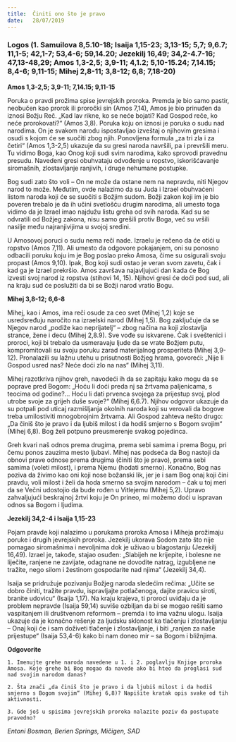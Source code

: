 ```yaml
---
title:  Činiti ono što je pravo
date:   28/07/2019
---
```


### Logos (1. Samuilova 8,5.10-18; Isaija 1,15-23; 3,13-15; 5,7; 9,6.7; 11,1-5; 42,1-7; 53,4-6; 59,14.20; Jezekilj 16,49; 34,2-4.7-16; 47,13-48,29; Amos 1,3-2,5; 3,9-11; 4,1.2; 5,10-15.24; 7,14.15; 8,4-6; 9,11-15; Mihej 2,8-11; 3,8-12; 6,8; 7,18-20)

**Amos 1,3-2,5; 3,9-11; 7,14.15; 9,11-15**

Poruka o pravdi prožima spise jevrejskih proroka. Premda je bio samo pastir, neobučen kao prorok ili proročki sin (Amos 7,14), Amos je bio prinuđen da iznosi Božju Reč. „Kad lav rikne, ko se neće bojati? Kad Gospod reče, ko neće prorokovati?“ (Amos 3,8). Poruka koju on iznosi je poruka o sudu nad narodima. On je svakom narodu ispostavljao izveštaj o njihovim gresima i osudi s kojom će se suočiti zbog njih. Ponovljena formula „za tri zla i za četiri“ (Amos 1,3-2,5) ukazuje da su gresi naroda navršili, pa i prevršili meru. Tu vidimo Boga, kao Onog koji sudi svim narodima, kako sprovodi pravednu presudu. Navedeni gresi obuhvataju odvođenje u ropstvo, iskorišćavanje siromašnih, zlostavljanje ranjivih, i druge nehumane postupke.

Bog sudi zato što voli – On ne može da ostane nem na nepravdu, niti Njegov narod to može. Međutim, ovde nalazimo da su Juda i Izrael obuhvaćeni listom naroda koji će se suočiti s Božjim sudom. Božji zakon koji im je bio poveren trebalo je da ih učini svetlošću drugim narodima, ali umesto toga vidimo da je Izrael imao najdužu listu greha od svih naroda.  Kad su se odvratili od Božjeg zakona, nisu samo grešili protiv Boga, već su vršili nasilje među najranjivijima u svojoj sredini.

U Amosovoj poruci o sudu nema reči nade. Izraelu je rečeno da će otići u ropstvo (Amos 7,11). Ali umesto da odgovore pokajanjem, oni su ponosno odbacili poruku koju im je Bog poslao preko Amosa, čime su osigurali svoju propast (Amos 9,10). Ipak, Bog koji sudi ostao je veran svom zavetu, čak i kad ga je Izrael prekršio. Amos završava najavljujući dan kada će Bog izvesti svoj narod iz ropstva (stihovi 14, 15). Njihovi gresi će doći pod sud, ali na kraju sud će poslužiti da bi se Božji narod vratio Bogu.

**Mihej 3,8-12; 6,6-8**

Mihej, kao i Amos, ima reči osude za ceo svet (Mihej 1,2) koje se usredsređuju naročito na izraelski narod (Mihej 1,5). Bog zaključuje da se Njegov narod „podiže kao neprijatelj“ – zbog načina na koji zlostavlja strance, žene i decu (Mihej 2,8.9). Sve vođe su iskvarene. Čak i sveštenici i proroci, koji bi trebalo da usmeravaju ljude da se vrate Božjem putu, kompromitovali su svoju poruku zarad materijalnog prosperiteta (Mihej 3,9-12). Pronalazili su lažnu utehu u prisutnosti Božjeg hrama, govoreći: „Nije li Gospod usred nas? Neće doći zlo na nas“  (Mihej 3,11).

Mihej razotkriva njihov greh, navodeći ih da se zapitaju kako mogu da se poprave pred Bogom: „Hoću li doći preda nj sa žrtvama paljenicama, s teocima od godine?... Hoću li dati prvenca svojega za prijestup svoj, plod utrobe svoje za grijeh duše svoje?“ (Mihej 6,6.7). Njihov odgovor ukazuje da su potpali pod uticaj razmišljanja okolnih naroda koji su verovali da bogove treba umilostiviti mnogobrojnim žrtvama. Ali Gospod zahteva nešto drugo: „Da činiš što je pravo i da ljubiš milost i da hodiš smjerno s Bogom svojim“ (Mihej 6,8). Bog želi potpuno preusmerenje svakog pojedinca.

Greh kvari naš odnos prema drugima, prema sebi samima i prema Bogu, pri čemu ponos zauzima mesto ljubavi. Mihej nas podseća da Bog nastoji da obnovi prave odnose prema drugima (činiti što je pravo), prema sebi samima (voleti milost), i prema Njemu (hodati smerno). Konačno, Bog nas poziva da živimo kao oni koji nose božanski lik, jer je i sam Bog onaj koji čini pravdu, voli milost i želi da hoda smerno sa svojim narodom – čak u toj meri da se Večni udostojio da bude rođen u Vitlejemu (Mihej 5,2). Upravo zahvaljujući beskrajnoj žrtvi koju je On prineo, mi možemo doći u ispravan odnos sa Bogom i ljudima.

**Jezekilj 34,2-4 i Isaija 1,15-23**

Pojam pravde koji nalazimo u porukama proroka Amosa i Miheja prožimaju poruke i drugih jevrejskih proroka. Jezekilj ukorava Sodom zato što nije pomagao siromašnima i nevoljnima dok je uživao u blagostanju (Jezekilj 16,49). Izrael je, takođe, stajao osuđen: „Slabijeh ne krijepite, i bolesne ne liječite, ranjene ne zavijate, odagnane ne dovodite natrag, izgubljene ne tražite, nego silom i žestinom gospodarite nad njima“ (Jezekilj 34,4).

Isaija se pridružuje pozivanju Božjeg naroda sledećim rečima: „Učite se dobro činiti, tražite pravdu, ispravljajte potlačenoga, dajite pravicu siroti, branite udovicu“ (Isaija 1,17). Na kraju krajeva, ti proroci uviđaju da je problem nepravde (Isaija 59,14) suviše ozbiljan da bi se mogao rešiti samo vaspitanjem ili društvenom reformom – premda i to ima važnu ulogu. Isaija ukazuje da je konačno rešenje za ljudsku sklonost ka tlačenju i zlostavljanju – Onaj koji će i sam  doživeti tlačenje i zlostavljanje, i biti „ranjen za naše prijestupe“ (Isaija 53,4-6) kako bi nam doneo mir – sa Bogom i bližnjima.

**Odgovorite**

`1.	Imenujte grehe naroda navedene u 1. i 2. poglavlju Knjige proroka Amosa. Koje grehe bi Bog mogao da navede ako bi hteo da proglasi sud nad svojim narodom danas?`

`2.	Šta znači „da činiš što je pravo i da ljubiš milost i da hodiš smjerno s Bogom svojim“ (Mihej 6,8)? Napišite kratak opis svake od tih aktivnosti.`

`3.	Gde još u spisima jevrejskih proroka nalazite poziv da postupate pravedno?`

*Entoni Bosman, Berien Springs, Mičigen, SAD*
